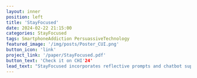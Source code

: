 ```yaml
---
layout: inner
position: left
title: 'StayFocused'
date: 2024-02-22 21:15:00
categories: StayFocused
tags: SmartphoneAddiction PersuassiveTechnology
featured_image: '/img/posts/Poster_CUI.png'
button_icon: 'link'
project_link: '/paper/StayFocused.pdf'
button_text: 'Check it on CHI'24'
lead_text: "StayFocused incorporates reflective prompts and chatbot support to assist individuals to be aware of their smartphone use and "
---
```

